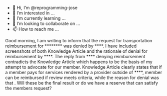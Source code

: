 - 👋 Hi, I’m @reprogramming-jose
- 👀 I’m interested in ...
- 🌱 I’m currently learning ...
- 💞️ I’m looking to collaborate on ...
- 📫 How to reach me ...

Good morning, I am writing to inform that the request for transportation reimbursement for ******** was denied by ****. I have included screenshots of both Knowledge Article  and the rationale of denial for reimbursement by ****. The reply from **** denying reimbursement contradicts the Knowledge Article which happens to be the basis of my attempt to advocate for our member. Knowledge Article  clearly states that if a member pays for services rendered by a provider outside of ****, member can be reimbursed if review meets criteria, while the reason for denial was that . Will these be the final result or do we have a reserve that can satisfy the members request?

<!---
reprogramming-jose/reprogramming-jose is a ✨ special ✨ repository because its `README.md` (this file) appears on your GitHub profile.
You can click the Preview link to take a look at your changes.
--->
